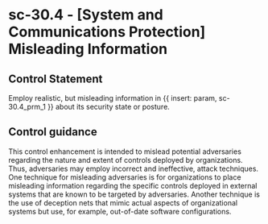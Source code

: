 # sc-30.4 - \[System and Communications Protection\] Misleading Information

## Control Statement

Employ realistic, but misleading information in {{ insert: param, sc-30.4_prm_1 }} about its security state or posture.

## Control guidance

This control enhancement is intended to mislead potential adversaries regarding the nature and extent of controls deployed by organizations. Thus, adversaries may employ incorrect and ineffective, attack techniques. One technique for misleading adversaries is for organizations to place misleading information regarding the specific controls deployed in external systems that are known to be targeted by adversaries. Another technique is the use of deception nets that mimic actual aspects of organizational systems but use, for example, out-of-date software configurations.

